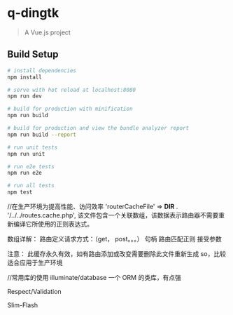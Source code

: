 # q-dingtk

> A Vue.js project

## Build Setup

``` bash
# install dependencies
npm install

# serve with hot reload at localhost:8080
npm run dev

# build for production with minification
npm run build

# build for production and view the bundle analyzer report
npm run build --report

# run unit tests
npm run unit

# run e2e tests
npm run e2e

# run all tests
npm test
```

//在生产环境为提高性能、访问效率
'routerCacheFile' => __DIR__ . '/../../routes.cache.php',
该文件包含一个关联数组，该数据表示路由器不需要重新编译它所使用的正则表达式。

数组详解：
路由定义请求方式：（get， post。。。）
句柄
路由匹配正则
接受参数

注意：
此缓存永久有效，如有路由添加或改变需要删除此文件重新生成
so，比较适合应用于生产环境

//常用库的使用
illuminate/database 一个 ORM 的类库，有点强

Respect/Validation

Slim-Flash
